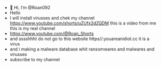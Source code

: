- 👋 Hi, I’m @Roan092
- Hello
- I will install virusses and chek my channel https://www.youtube.com/shorts/uZUfx2dZQDM this is a video from me this is my real channel
- https://www.youtube.com/@Roan_Shorts
- and sssshhht do not go to this website https//:youareanidiot.cc it is a virus
- and i making a malware database whit ransomwares and malwares and virusses
- subscribe to my channel
